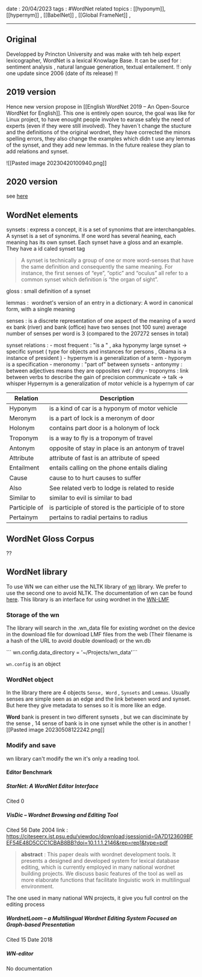 date : 20/04/2023
tags : #WordNet 
related topics : [[hyponym]], [[hypernym]] , [[BabelNet]] , [[Global FrameNet]] , 

---

## Original 
Developped by Princton University and was make with teh help expert lexicographer, WordNet is a lexical Knowlage Base.
It can be used for : sentiment analysis , natural languae generation, textual entailement.
!! only one update since 2006 (date of its release) !!


## 2019 version
Hence new version propose in [[English WordNet 2019 – An Open-Source WordNet for English]]. This one is entirely open source, the goal was like for Linux project, to have enought people involve to earase safely the need of experts (even if they were still involved). 
They haven´t change the stucture and the definitions of the original wordnet, they have corrected the minors spelling errors, they also change the examples which didn t use any lemmas of the synset, and they add new lemmas. In the future realese they plan to add relations and synset. 

![[Pasted image 20230420100940.png]]
## 2020 version 

see [here](https://aclanthology.org/2020.mmw-1.3.pdf)

## WordNet elements 
synsets : express a concept, it is a set of synonims that are interchangables. A synset is a set of synonims. If one word has several ñeaning, each meaning has its own synset. Each synset have a gloss and an example. They have a id caled synset tag 

>A synset is technically a group of one or more word-senses that have the same definition and consequently the same meaning. For instance, the first senses of “eye”, “optic” and “oculus” all refer to a common synset which definition is “the organ of sight”.

gloss : small definition of a synset 

lemmas :  wordnet's version of an entry in a dictionary: A word in canonical form, with a single meaning

senses : is a discrete representation of one aspect of the meaning of a word ex bank (river) and bank (office) have two senses (not 100 sure)
average number of senses per word is 3 (compared to the 207272 senses in total)

synset relations : 
	- most frequent : "is a " , aka hyponymy  large synset -> specific synset  ( type for objects and instances for persons , Obama is a instance of president )
		- hypernym is a generalization of a term 
		- hyponym is a specification 
	- meronomy : "part of" between synsets 
	- antonymy : between adjectives means they are opposites wet / dry 
	- troponyms : link between verbs to describe the gain of precision communicate -> talk -> whisper 
	Hypernym is a generalization of motor vehicle is a hypernym of car

| Relation | Description |
| ----------- | ------------- |
| Hyponym |  is a kind of car is a hyponym of motor vehicle |
| Meronym | is a part of lock is a meronym of door | 
| Holonym | contains part door is a holonym of lock |
| Troponym | is a way to ﬂy is a troponym of travel |
| Antonym | opposite of stay in place is an antonym of travel |
| Attribute | attribute of fast is an attribute of speed |
| Entailment | entails calling on the phone entails dialing |
| Cause | cause to to hurt causes to suﬀer |
| Also | See related verb to lodge is related to reside |
| Similar to | similar to evil is similar to bad |
| Participle of | is participle of stored is the participle of to store |
| Pertainym | pertains to radial pertains to radius |




## WordNet Gloss Corpus

??

## WordNet library 

To use WN we can either use the NLTK library of [wn](https://pypi.org/project/wn/) library. We prefer to use the second one to avoid NLTK. The documentation of wn can be found [here](https://wn.readthedocs.io/en/latest/?badge=latest).
This library is an interface for using wordnet in the [WN-LMF](https://globalwordnet.github.io/schemas/) 

### Storage of the wn 

The library will search in the .wn_data file for existing wordnet on the device in the download file for download LMF files from the web (Their filename is a hash of the URL to avoid double download) or the wn.db

\``` wn.config.data_directory = '~/Projects/wn_data'```

```wn.config``` is an object 

### WordNet object

In the library there are 4 objects ```Sense, Word``` , ```Synsets``` and ```Lemmas```. Usually senses are simple seen as an edge and the link between word and synset. But here they give metadata to senses so it is more like an edge. 

**Word** bank is present in two different synsets , but we can disciminate by the sense , 14 sense of bank is in one synset while the other is in another 
![[Pasted image 20230508122242.png]]




### Modify and save 

wn library can't modify the wn it's only a reading tool. 

#### Editor Benchmark 

##### StarNet: A WordNet Editor Interface

Cited 0 

##### VisDic – Wordnet Browsing and Editing Tool

Cited 56 
Date 2004
link : https://citeseerx.ist.psu.edu/viewdoc/download;jsessionid=0A7D123609BFEF54E48D5CCC1CBAB8BB?doi=10.1.1.1.2146&rep=rep1&type=pdf
> **abstract** : This paper deals with wordnet development tools. It presents a designed and developed system for lexical database editing, which is currently employed in many national wordnet building projects. We discuss basic features of the tool as well as more elaborate functions that facilitate linguistic work in multilingual environment.

The one used in many national WN projects, it give you full control on the editing process

##### WordnetLoom – a Multilingual Wordnet Editing System Focused on Graph-based Presentation

Cited 15
Date 2018

##### WN-editor

No documentation 
